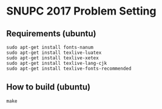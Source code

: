 # SNUPC 2017 Problem Setting

## Requirements (ubuntu)

```
sudo apt-get install fonts-nanum
sudo apt-get install texlive-luatex
sudo apt-get install texlive-xetex
sudo apt-get install texlive-lang-cjk
sudo apt-get install texlive-fonts-recommended
```

## How to build (ubuntu)

```
make
```

